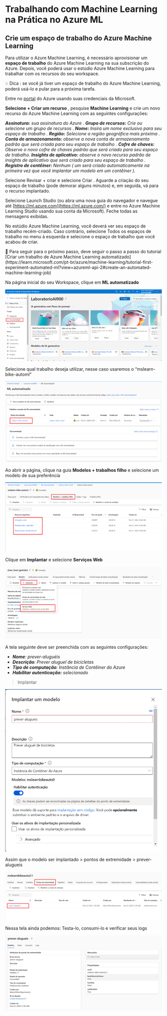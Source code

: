 # Trabalhando com Machine Learning na Prática no Azure ML

## Crie um espaço de trabalho do Azure Machine Learning

Para utilizar o Azure Machine Learning, é necessário aprovisionar um **espaço de trabalho** do Azure Machine Learning na sua subscrição do Azure. Depois, você poderá usar o estúdio Azure Machine Learning para trabalhar com os recursos do seu workspace.

<aside>
💡 Dica : se você já tiver um espaço de trabalho do Azure Machine Learning, poderá usá-lo e pular para a próxima tarefa.

</aside>

Entre no [portal](https://portal.azure.com/) do Azure usando  suas credenciais da Microsoft.

**Selecione + Criar um recurso** , pesquise **Machine Learning** e crie um novo recurso do Azure Machine Learning com as seguintes configurações:

***Assinatura:** sua assinatura do Azure .
**Grupo de recursos:** Crie ou selecione um grupo de recursos .
**Nome:** Insira um nome exclusivo para seu espaço de trabalho .
**Região:** Selecione a região geográfica mais próxima .
**Conta de armazenamento:** observe a nova conta de armazenamento padrão que será criada para seu espaço de trabalho .
**Cofre de chaves:** Observe o novo cofre de chaves padrão que será criado para seu espaço de trabalho.
**Insights de aplicativo:** observe o novo recurso padrão de insights de aplicativo que será criado para seu espaço de trabalho .
**Registro de contêiner:** Nenhum ( um será criado automaticamente na primeira vez que você implantar um modelo em um contêiner ).*

Selecione Revisar + criar e selecione Criar . Aguarde a criação do seu espaço de trabalho (pode demorar alguns minutos) e, em seguida, vá para o recurso implantado.

Selecione Launch Studio (ou abra uma nova guia do navegador e navegue até [https://ml.azure.com](https://ml.azure.com/) e entre no Azure Machine Learning Studio usando sua conta da Microsoft). Feche todas as mensagens exibidas.

No estúdio Azure Machine Learning, você deverá ver seu espaço de trabalho recém-criado. Caso contrário, selecione Todos os espaços de trabalho no menu à esquerda e selecione o espaço de trabalho que você acabou de criar.

<aside>
📌 Para seguir para o próximo passo, deve seguir o passo a passo do tutorial [Criar um trabalho de Azure Machine Learning automatizado](https://learn.microsoft.com/pt-br/azure/machine-learning/tutorial-first-experiment-automated-ml?view=azureml-api-2#create-an-automated-machine-learning-job)

</aside>

Na página inicial do seu Workspace, clique em **ML automatizado**

![Untitled](Trabalhando%20com%20Machine%20Learning%20na%20Pra%CC%81tica%20no%20Az%20354904732fb949a9811fea398d62efed/Untitled.png)

Selecione qual trabalho deseja utilizar, nesse caso usaremos o “mslearn-bike-automl”

![Untitled](Trabalhando%20com%20Machine%20Learning%20na%20Pra%CC%81tica%20no%20Az%20354904732fb949a9811fea398d62efed/Untitled%201.png)

Ao abrir a página, clique na guia **Modelos + trabalhos filho** e selecione um modelo de sua preferência

![Untitled](Trabalhando%20com%20Machine%20Learning%20na%20Pra%CC%81tica%20no%20Az%20354904732fb949a9811fea398d62efed/Untitled%202.png)

Clique em **Implantar** e selecione **Serviços Web**

![Untitled](Trabalhando%20com%20Machine%20Learning%20na%20Pra%CC%81tica%20no%20Az%20354904732fb949a9811fea398d62efed/Untitled%203.png)

A tela seguinte deve ser preenchida com as seguintes configurações:

- ***Nome**: prever-aluguéis*
- ***Descrição**: Prever aluguel de bicicletas*
- ***Tipo de computação**: Instância de Contêiner do Azure*
- ***Habilitar autenticação:** selecionado*

>Implantar

![Untitled](Trabalhando%20com%20Machine%20Learning%20na%20Pra%CC%81tica%20no%20Az%20354904732fb949a9811fea398d62efed/Untitled%204.png)

Assim que o modelo ser implantado > pontos de extremidade > prever-alugueis

![Untitled](Trabalhando%20com%20Machine%20Learning%20na%20Pra%CC%81tica%20no%20Az%20354904732fb949a9811fea398d62efed/Untitled%205.png)

Nessa tela ainda podemos: Testa-lo, consumi-lo e verificar seus logs

![Untitled](Trabalhando%20com%20Machine%20Learning%20na%20Pra%CC%81tica%20no%20Az%20354904732fb949a9811fea398d62efed/Untitled%206.png)